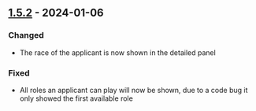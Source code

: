 ## [1.5.2](https://github.com/NintendoLink07/MythicIOGrabber/releases/tag/1.5.2) - 2024-01-06

### Changed

- The race of the applicant is now shown in the detailed panel

### Fixed

- All roles an applicant can play will now be shown, due to a code bug it only showed the first available role